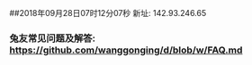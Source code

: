 ##2018年09月28日07时12分07秒 新址: 142.93.246.65
### 兔友常见问题及解答: https://github.com/wanggonging/d/blob/w/FAQ.md
